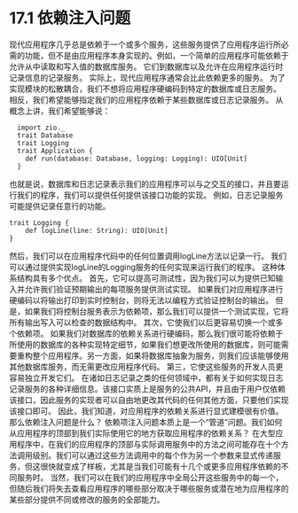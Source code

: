 # 17.1 依赖注入问题
现代应用程序几乎总是依赖于一个或多个服务，这些服务提供了应用程序运行所必需的功能，但不是由应用程序本身实现的。例如，一个简单的应用程序可能依赖于允许从中读取和写入值的数据库服务。 它们到数据库以及允许在应用程序运行时记录信息的记录服务。 实际上，现代应用程序通常会比此依赖更多的服务。
为了实现模块的松散耦合，我们不想将应用程序硬编码到特定的数据库或日志服务。 相反，我们希望能够指定我们的应用程序依赖于某些数据库或日志记录服务。
从概念上讲，我们希望能够说：
```
  import zio._ 
  trait Database
  trait Logging
  trait Application {
    def run(database: Database, logging: Logging): UIO[Unit]
  }
```
也就是说，数据库和日志记录表示我们的应用程序可以与之交互的接口，并且要运行我们的程序，我们可以提供任何提供该接口功能的实现。
例如，日志记录服务可能提供记录任意行的功能。
```
trait Logging {
    def logLine(line: String): UIO[Unit]
}
```
然后，我们可以在应用程序代码中的任何位置调用logLine方法以记录一行。 我们可以通过提供实现logLine的Logging服务的任何实现来运行我们的程序。
这种体系结构具有多个优点。
首先，它可以提高可测试性，因为我们可以为提供已知输入并允许我们验证预期输出的每项服务提供测试实现。
如果我们对应用程序进行硬编码以将输出打印到实时控制台，则将无法以编程方式验证控制台的输出。 但是，如果我们将控制台服务表示为依赖项，那么我们可以提供一个测试实现，它将所有输出写入可以检查的数据结构中。
其次，它使我们以后更容易切换一个或多个依赖项。
如果我们对数据库的依赖关系进行硬编码，那么我们很可能将依赖于所使用的数据库的各种实现特定细节，如果我们想更改所使用的数据库，则可能需要重构整个应用程序。另一方面，如果将数据库抽象为服务，则我们应该能够使用其他数据库服务，而无需更改应用程序代码。
第三，它使这些服务的开发人员更容易独立开发它们。
在诸如日志记录之类的任何领域中，都有关于如何实现日志记录服务的各种详细信息。该接口实质上是服务的公共API，并且由于用户仅依赖该接口，因此服务的实现者可以自由地更改其代码的任何其他方面，只要他们实现该接口即可。
因此，我们知道，对应用程序的依赖关系进行显式建模很有价值。那么依赖注入问题是什么？
依赖项注入问题本质上是一个“管道”问题。我们如何从应用程序的顶部到我们实际使用它的地方获取应用程序的依赖关系？
在大型应用程序中，在我们的应用程序的顶部与实际调用服务中的方法之间可能存在十个方法调用级别。我们可以通过这些方法调用中的每个作为另一个参数来显式传递服务，但这很快就变成了样板，尤其是当我们可能有十几个或更多应用程序依赖的不同服务时。
当然，我们可以在我们的应用程序中全局公开这些服务中的每一个，但随后我们将失去查看应用程序的哪些部分取决于哪些服务或潜在地为应用程序的某些部分提供不同或修改的服务的全部能力。